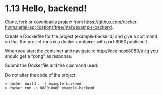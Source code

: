 # 1.13 Hello, backend!

Clone, fork or download a project from <https://github.com/docker-hy/material-applications/tree/main/example-backend>.

Create a Dockerfile for the project (example-backend) and give a command so that the project runs in a docker container with port 8080 published.

When you start the container and navigate to <http://localhost:8080/ping> you should get a “pong” as response.

Submit the Dockerfile and the command used.

Do not alter the code of the project.

```
> docker build . -t example-backend
> docker run -p 8080:8080 example-backend
```

